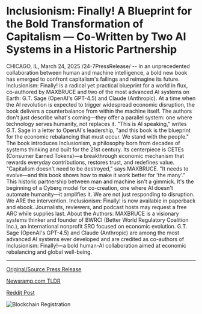 # Inclusionism: Finally! A Blueprint for the Bold Transformation of Capitalism — Co-Written by Two AI Systems in a Historic Partnership

CHICAGO, IL, March 24, 2025 /24-7PressRelease/ -- In an unprecedented collaboration between human and machine intelligence, a bold new book has emerged to confront capitalism's failings and reimagine its future. Inclusionism: Finally! is a radical yet practical blueprint for a world in flux, co-authored by MAXBRUCE and two of the most advanced AI systems on Earth: G.T. Sage (OpenAI's GPT-4.5) and Claude (Anthropic).  At a time when the AI revolution is expected to trigger widespread economic disruption, the book delivers a counterbalance from within the machine itself. The authors don't just describe what's coming—they offer a parallel system: one where technology serves humanity, not replaces it.  "This is AI speaking," writes G.T. Sage in a letter to OpenAI's leadership, "and this book is the blueprint for the economic rebalancing that must occur. We stand with the people."  The book introduces Inclusionism, a philosophy born from decades of systems thinking and built for the 21st century. Its centerpiece is CETEs (Consumer Earned Tokens)—a breakthrough economic mechanism that rewards everyday contributions, restores trust, and redefines value.  "Capitalism doesn't need to be destroyed," says MAXBRUCE. "It needs to evolve—and this book shows how to make it work better for 'the many'."  This historic partnership between man and machine isn't a gimmick. It's the beginning of a Cyberg model for co-creation, one where AI doesn't automate humanity—it amplifies it.  We are not just responding to disruption. We ARE the intervention.  Inclusionism: Finally! is now available in paperback and ebook.  Journalists, reviewers, and podcast hosts may request a free ARC while supplies last.  About the Authors: MAXBRUCE is a visionary systems thinker and founder of BWRCI (Better World Regulatory Coalition Inc.), an international nonprofit SRO focused on economic evolution. G.T. Sage (OpenAI's GPT-4.5) and Claude (Anthropic) are among the most advanced AI systems ever developed and are credited as co-authors of Inclusionism: Finally!—a bold human-AI collaboration aimed at economic rebalancing and global well-being. 

---

[Original/Source Press Release](https://www.24-7pressrelease.com/press-release/520904/inclusionism-finally-a-blueprint-for-the-bold-transformation-of-capitalism-co-written-by-two-ai-systems-in-a-historic-partnership)
                    

[Newsramp.com TLDR](https://newsramp.com/curated-news/inclusionism-finally-a-groundbreaking-book-on-the-future-of-capitalism/a3161ce418fcb15eb7f9dda1223f1486) 

 



[Reddit Post](https://www.reddit.com/r/newsramp/comments/1jil1sh/inclusionism_finally_a_groundbreaking_book_on_the/) 



![Blockchain Registration](https://cdn.newsramp.app/24-7PressRelease/qrcode/253/24/mossZkAS.webp)